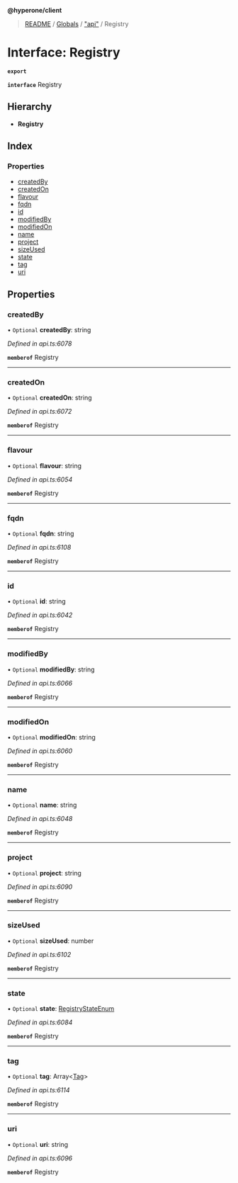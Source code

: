 **@hyperone/client**

> [README](../README.md) / [Globals](../globals.md) / ["api"](../modules/_api_.md) / Registry

# Interface: Registry

**`export`** 

**`interface`** Registry

## Hierarchy

* **Registry**

## Index

### Properties

* [createdBy](_api_.registry.md#createdby)
* [createdOn](_api_.registry.md#createdon)
* [flavour](_api_.registry.md#flavour)
* [fqdn](_api_.registry.md#fqdn)
* [id](_api_.registry.md#id)
* [modifiedBy](_api_.registry.md#modifiedby)
* [modifiedOn](_api_.registry.md#modifiedon)
* [name](_api_.registry.md#name)
* [project](_api_.registry.md#project)
* [sizeUsed](_api_.registry.md#sizeused)
* [state](_api_.registry.md#state)
* [tag](_api_.registry.md#tag)
* [uri](_api_.registry.md#uri)

## Properties

### createdBy

• `Optional` **createdBy**: string

*Defined in api.ts:6078*

**`memberof`** Registry

___

### createdOn

• `Optional` **createdOn**: string

*Defined in api.ts:6072*

**`memberof`** Registry

___

### flavour

• `Optional` **flavour**: string

*Defined in api.ts:6054*

**`memberof`** Registry

___

### fqdn

• `Optional` **fqdn**: string

*Defined in api.ts:6108*

**`memberof`** Registry

___

### id

• `Optional` **id**: string

*Defined in api.ts:6042*

**`memberof`** Registry

___

### modifiedBy

• `Optional` **modifiedBy**: string

*Defined in api.ts:6066*

**`memberof`** Registry

___

### modifiedOn

• `Optional` **modifiedOn**: string

*Defined in api.ts:6060*

**`memberof`** Registry

___

### name

• `Optional` **name**: string

*Defined in api.ts:6048*

**`memberof`** Registry

___

### project

• `Optional` **project**: string

*Defined in api.ts:6090*

**`memberof`** Registry

___

### sizeUsed

• `Optional` **sizeUsed**: number

*Defined in api.ts:6102*

**`memberof`** Registry

___

### state

• `Optional` **state**: [RegistryStateEnum](../enums/_api_.registrystateenum.md)

*Defined in api.ts:6084*

**`memberof`** Registry

___

### tag

• `Optional` **tag**: Array\<[Tag](_api_.tag.md)>

*Defined in api.ts:6114*

**`memberof`** Registry

___

### uri

• `Optional` **uri**: string

*Defined in api.ts:6096*

**`memberof`** Registry
